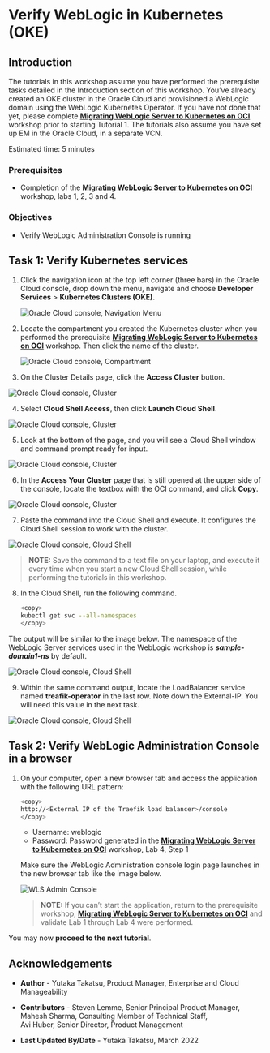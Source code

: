 # Verify WebLogic in Kubernetes (OKE)

## Introduction

The tutorials in this workshop assume you have performed the prerequisite tasks detailed in the Introduction section of this workshop.  You’ve already created an OKE cluster in the Oracle Cloud and provisioned a WebLogic domain using the WebLogic Kubernetes Operator. If you have not done that yet, please complete **[Migrating WebLogic Server to Kubernetes on OCI](https://livelabs.oracle.com/pls/apex/dbpm/r/livelabs/view-workshop?wid=567)** workshop prior to starting Tutorial 1. The tutorials also assume you have set up EM in the Oracle Cloud, in a separate VCN.

Estimated time: 5 minutes


### Prerequisites

* Completion of the **[Migrating WebLogic Server to Kubernetes on OCI](https://livelabs.oracle.com/pls/apex/dbpm/r/livelabs/view-workshop?wid=567)** workshop, labs 1, 2, 3 and 4.

### Objectives
* Verify WebLogic Administration Console is running


## **Task 1**: Verify Kubernetes services


1. Click the navigation icon at the top left corner (three bars) in the Oracle Cloud console, drop down the menu, navigate and choose **Developer Services** > **Kubernetes Clusters (OKE)**.

   ![Oracle Cloud console, Navigation Menu](images/1-1-menu.png " ")

2. Locate the compartment you created the Kubernetes cluster when you performed the prerequisite **[Migrating WebLogic Server to Kubernetes on OCI](https://livelabs.oracle.com/pls/apex/dbpm/r/livelabs/workshop-attendee-2?p210_workshop_id=567&p210_type=2&session=102696148940850)** workshop. Then click the name of the cluster.

   ![Oracle Cloud console, Compartment](images/1-2-compartment.png " ")

3.	On the Cluster Details page, click the **Access Cluster** button.

   ![Oracle Cloud console, Cluster](images/1-3-cluster.png " ")

4.	Select **Cloud Shell Access**, then click **Launch Cloud Shell**.

   ![Oracle Cloud console, Cluster](images/1-4-cluster.png " ")

5.	Look at the bottom of the page, and you will see a Cloud Shell window and command prompt ready for input.

   ![Oracle Cloud console, Cluster](images/1-5-cluster.png " ")

6.	In the **Access Your Cluster** page that is still opened at the upper side of the console, locate the textbox with the OCI command, and click **Copy**.

   ![Oracle Cloud console, Cluster](images/1-6-cluster.png " ")

7.	Paste the command into the Cloud Shell and execute. It configures the Cloud Shell session to work with the cluster.

   ![Oracle Cloud console, Cloud Shell](images/1-7-cloudshell.png " ")


   > **NOTE:**  Save the command to a text file on your laptop, and execute it every time when you start a new Cloud Shell session, while performing the tutorials in this workshop.


8.	In the Cloud Shell, run the following command.

    ``` bash
    <copy>
    kubectl get svc --all-namespaces
    </copy>
    ```

   The output will be similar to the image below. The namespace of the WebLogic Server services used in the WebLogic workshop is ***sample-domain1-ns*** by default.

   ![Oracle Cloud console, Cloud Shell](images/1-8-cloudshell.png " ")


9.	Within the same command output, locate the LoadBalancer service named **treafik-operator** in the last row. Note down the External-IP. You will need this value in the next task.

   ![Oracle Cloud console, Cloud Shell](images/1-9-cloudshell.png " ")


## **Task 2**: Verify WebLogic Administration Console in a browser




1.	On your computer, open a new browser tab and access the application with the following URL pattern:

     ``` bash
     <copy>
     http://<External IP of the Traefik load balancer>/console
     </copy>
     ```
     * Username: weblogic
     * Password: Password generated in the  **[Migrating WebLogic Server to Kubernetes on OCI](https://livelabs.oracle.com/pls/apex/dbpm/r/livelabs/view-workshop?wid=567)** workshop, Lab 4, Step 1

     Make sure the WebLogic Administration console login page launches in the new browser tab like the image below.

     ![WLS Admin Console](images/1-10-demoapp.png " ")


      >**NOTE:** If you can’t start the application, return to the prerequisite workshop, **[Migrating WebLogic Server to Kubernetes on OCI](https://livelabs.oracle.com/pls/apex/dbpm/r/livelabs/workshop-attendee-2?p210_workshop_id=567&p210_type=2&session=102696148940850)** and validate Lab 1 through Lab 4 were performed.



You may now **proceed to the next tutorial**.


## Acknowledgements

* **Author** - Yutaka Takatsu, Product Manager, Enterprise and Cloud Manageability
- **Contributors** -
Steven Lemme, Senior Principal Product Manager,  
Mahesh Sharma, Consulting Member of Technical Staff,  
Avi Huber, Senior Director, Product Management
* **Last Updated By/Date** - Yutaka Takatsu, March 2022
